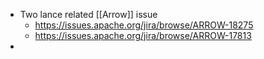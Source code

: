 - Two lance related [[Arrow]] issue
	- https://issues.apache.org/jira/browse/ARROW-18275
	- https://issues.apache.org/jira/browse/ARROW-17813
-